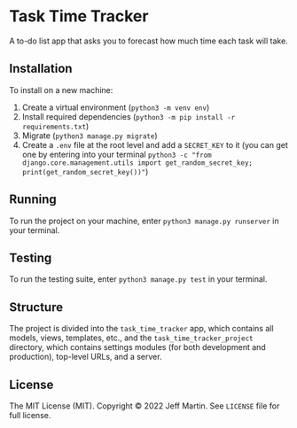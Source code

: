 # Task Time Tracker
A to-do list app that asks you to forecast how much time each task will take.

## Installation
To install on a new machine:
1. Create a virtual environment (`python3 -m venv env`)
2. Install required dependencies (`python3 -m pip install -r requirements.txt`)
3. Migrate (`python3 manage.py migrate`)
4. Create a `.env` file at the root level and add a `SECRET_KEY` to it (you can get one by entering into your terminal `python3 -c "from django.core.management.utils import get_random_secret_key; print(get_random_secret_key())"`)

## Running
To run the project on your machine, enter `python3 manage.py runserver` in your terminal.

## Testing
To run the testing suite, enter `python3 manage.py test` in your terminal.

## Structure
The project is divided into the `task_time_tracker` app, which contains all models, views, templates, etc., and the `task_time_tracker_project` directory, which contains settings modules (for both development and production), top-level URLs, and a server.

## License
The MIT License (MIT). Copyright © 2022 Jeff Martin. See `LICENSE` file for full license.

